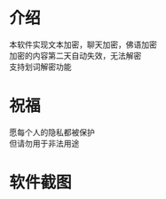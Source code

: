 # 介绍

本软件实现文本加密，聊天加密，佛语加密  
加密的内容第二天自动失效，无法解密  
支持划词解密功能  

# 祝福   

愿每个人的隐私都被保护  
但请勿用于非法用途  

# 软件截图   



 